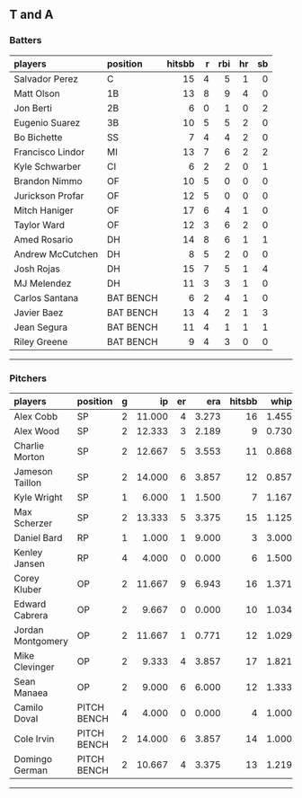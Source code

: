 ## T and A

### Batters

 
|players          |position  | hitsbb|  r| rbi| hr| sb| 
|:----------------|:---------|------:|--:|---:|--:|--:| 
|Salvador Perez   |C         |     15|  4|   5|  1|  0| 
|Matt Olson       |1B        |     13|  8|   9|  4|  0| 
|Jon Berti        |2B        |      6|  0|   1|  0|  2| 
|Eugenio Suarez   |3B        |     10|  5|   5|  2|  0| 
|Bo Bichette      |SS        |      7|  4|   4|  2|  0| 
|Francisco Lindor |MI        |     13|  7|   6|  2|  2| 
|Kyle Schwarber   |CI        |      6|  2|   2|  0|  1| 
|Brandon Nimmo    |OF        |     10|  5|   0|  0|  0| 
|Jurickson Profar |OF        |     12|  5|   0|  0|  0| 
|Mitch Haniger    |OF        |     17|  6|   4|  1|  0| 
|Taylor Ward      |OF        |     12|  3|   6|  2|  0| 
|Amed Rosario     |DH        |     14|  8|   6|  1|  1| 
|Andrew McCutchen |DH        |      8|  5|   2|  0|  0| 
|Josh Rojas       |DH        |     15|  7|   5|  1|  4| 
|MJ Melendez      |DH        |     11|  3|   3|  1|  0| 
|Carlos Santana   |BAT BENCH |      6|  2|   4|  1|  0| 
|Javier Baez      |BAT BENCH |     13|  4|   2|  1|  3| 
|Jean Segura      |BAT BENCH |     11|  4|   1|  1|  1| 
|Riley Greene     |BAT BENCH |      9|  4|   3|  0|  0| 

* * *

### Pitchers

 
|players           |position    |  g|     ip| er|   era| hitsbb|  whip| so|  w| sv| 
|:-----------------|:-----------|--:|------:|--:|-----:|------:|-----:|--:|--:|--:| 
|Alex Cobb         |SP          |  2| 11.000|  4| 3.273|     16| 1.455| 12|  1|  0| 
|Alex Wood         |SP          |  2| 12.333|  3| 2.189|      9| 0.730| 14|  1|  0| 
|Charlie Morton    |SP          |  2| 12.667|  5| 3.553|     11| 0.868| 19|  1|  0| 
|Jameson Taillon   |SP          |  2| 14.000|  6| 3.857|     12| 0.857| 10|  1|  0| 
|Kyle Wright       |SP          |  1|  6.000|  1| 1.500|      7| 1.167|  5|  1|  0| 
|Max Scherzer      |SP          |  2| 13.333|  5| 3.375|     15| 1.125| 14|  1|  0| 
|Daniel Bard       |RP          |  1|  1.000|  1| 9.000|      3| 3.000|  1|  0|  1| 
|Kenley Jansen     |RP          |  4|  4.000|  0| 0.000|      6| 1.500|  4|  0|  3| 
|Corey Kluber      |OP          |  2| 11.667|  9| 6.943|     16| 1.371| 12|  0|  0| 
|Edward Cabrera    |OP          |  2|  9.667|  0| 0.000|     10| 1.034| 13|  1|  0| 
|Jordan Montgomery |OP          |  2| 11.667|  1| 0.771|     12| 1.029| 16|  2|  0| 
|Mike Clevinger    |OP          |  2|  9.333|  4| 3.857|     17| 1.821|  4|  1|  0| 
|Sean Manaea       |OP          |  2|  9.000|  6| 6.000|     12| 1.333| 10|  0|  0| 
|Camilo Doval      |PITCH BENCH |  4|  4.000|  0| 0.000|      4| 1.000|  4|  1|  3| 
|Cole Irvin        |PITCH BENCH |  2| 14.000|  6| 3.857|     14| 1.000|  7|  0|  0| 
|Domingo German    |PITCH BENCH |  2| 10.667|  4| 3.375|     13| 1.219| 10|  0|  0| 


* * *


